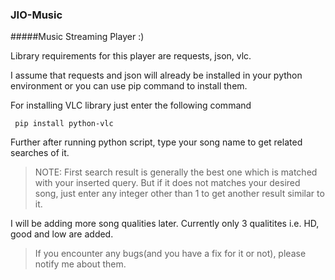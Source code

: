 ### JIO-Music
#####Music Streaming Player :)


Library requirements for this player are requests, json, vlc.

I assume that requests and json will already be installed in your python environment or you can use pip command to install them.

For installing VLC library just enter the following command

``` pip install python-vlc```


Further after running python script, type your song name to get related searches of it.
> NOTE: First search result is generally the best one which is matched with your inserted query. But if it does not matches your desired song, just enter any integer other than 1 to get another result similar to it.

I will be adding more song qualities later. Currently only 3 qualitites i.e. HD, good and low are added. 



> If you encounter any bugs(and you have a fix for it or not), please notify me about them. 
